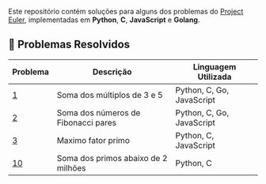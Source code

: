 Este repositório contém soluções para alguns dos problemas do [Project Euler](https://projecteuler.net/), implementadas em **Python**, **C**, **JavaScript** e **Golang**.

## 🚀 Problemas Resolvidos

| Problema | Descrição                         | Linguagem Utilizada |
|----------|-----------------------------------|---------------------|
| [1](https://projecteuler.net/problem=1)		| Soma dos múltiplos de 3 e 5					| Python, C, Go, JavaScript	|
| [2](https://projecteuler.net/problem=2) 	| Soma dos números de Fibonacci pares		| Python, C, Go, JavaScript	|
| [3](https://projecteuler.net/problem=3) 	| Maximo fator primo								| Python, C, JavaScript       |
| [10](https://projecteuler.net/problem=10)	| Soma dos primos abaixo de 2 milhões		| Python, C           			|
